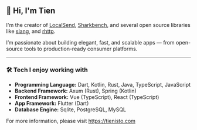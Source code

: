 ## 👋 Hi, I'm Tien

I'm the creator of [LocalSend](https://github.com/localsend/localsend), [Sharkbench](https://github.com/sharkbench/sharkbench), and several open source libraries like [slang](https://github.com/slang-i18n/slang), and [rhttp](https://github.com/Tienisto/rhttp).

I’m passionate about building elegant, fast, and scalable apps — from open-source tools to production-ready consumer platforms.

---

### 🛠️ Tech I enjoy working with

- **Programming Language:** Dart, Kotlin, Rust, Java, TypeScript, JavaScript
- **Backend Framework:** Axum (Rust), Spring (Kotlin)
- **Frontend Framework:** Vue (TypeScript), React (TypeScript)
- **App Framework:** Flutter (Dart)
- **Database Engine:** Sqlite, PostgreSQL, MySQL

For more information, please visit https://tienisto.com

